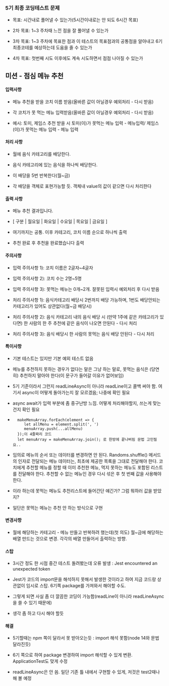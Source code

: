 ### 5기 최종 코딩테스트 문제

- 목표: 시간내로 풀어낼 수 있는가(5시간이내로는 안 되도 6시간 목표)

- 2차 목표: 1~3 주차때 느낀 점을 잘 풀어낼 수 있는가

- 3차 목표: 1~3 주차에 목표한 점과 이 테스트의 목표점과의 공통점을 알아내고 6기 최종코테를 예상하는데 도움을 줄 수 있는가

- 4차 목표: 첫번째 시도 이후에도 계속 시도하면서 점점 나아질 수 있는가

## 미션 - 점심 메뉴 추천

#### 입력사항

- 메뉴 추천을 받을 코치 이름 받음(올바른 값이 아닐경우 예외처리 - 다시 받음)

- 각 코치가 못 먹는 메뉴 입력받음(올바른 값이 아닐경우 예외처리 - 다시 받음)

- 예시: 토미, 제임스 추천 받을 시 토미(이)가 못먹는 메뉴 입력 - 메뉴입력/ 제임스(이)가 못먹는 메뉴 입력 - 메뉴 입력

#### 처리 사항

- 월에 음식 카테고리를 배당한다.

- 음식 카테고리에 있는 음식을 하나씩 배당한다.

- 이 배당을 5번 반복한다(월~금)

- 각 배당을 객체로 표현가능할 듯. 객체내 value의 값이 같으면 다시 처리한다

#### 출력 사항

- 메뉴 추천 결과입니다.
- [ 구분 | 월요일 | 화요일 | 수요일 | 목요일 | 금요일 ]
- 여기까지는 공통. 이후 카테고리, 코치 이름 순으로 하나씩 출력

- 추천 완료 후 추천을 완료했습니다 출력


#### 주의사항

- 입력 주의사항 1): 코치 이름은 2글자~4글자

- 입력 주의사항 2): 코치 수는 2명~5명 

- 입력 주의사항 3): 못먹는 메뉴는 0개~2개. 잘못된 입력시 예외처리 후 다시 받음

- 처리 주의사항 1): 음식카테고리 배당시 2번까지 배당 가능하며, 1번도 배당안되는 카테고리가 있어도 상관없다(월~금 배당시)

- 처리 주의사항 2): 음식 카테고리 내의 음식 배당 시 (만약 1주에 같은 카테고리가 있다면) 한 사람의 한 주 추천에 같은 음식이 나오면 안된다 - 다시 처리

- 처리 주의사항 3): 음식 배당시 한 사람의 못먹는 음식 배당 안된다 - 다시 처리

#### 특이사항

- 기본 테스트는 있지만 기본 예외 테스트 없음

- 메뉴를 추천하지 못하는 경우가 없다는 말은 그냥 하는 말로, 못먹는 음식은 (당연히) 추천하지 말아야 한다(이 문구가 들어갈 이유가 없어보임)

- 5기 기준이라서 그런지 readLineAsync이 아니라 readLine이고 콜백 써야 함. 여기서 async이 어떻게 돌아가는지 잘 모르겠음; 나중에 확인 필요
- async await가 입력 부분에 좀 중구난방 느낌. 어떻게 처리해야할지, 쓰는게 맞는건지 확인 필요

-       makeMenuArray.forEach(element => {
           let allMenu = element.split(', ')
           menuArray.push(...allMenu)
        });이 4줄짜리 코드
        let menuArray = makeMenuArray.join(); 로 한방에 끝나버림 문법 고민필요..


- 임의로 메뉴의 순서 또는 데이터를 변경하면 안 된다.
Randoms.shuffle() 메서드의 인자로 전달되는 메뉴 데이터는, 최초에 제공한 목록을 그대로 전달해야 한다.
코치에게 추천할 메뉴를 정할 때 이미 추천한 메뉴, 먹지 못하는 메뉴도 포함된 리스트를 전달해야 한다.
추천할 수 없는 메뉴인 경우 다시 섞은 후 첫 번째 값을 사용해야 한다.

- 이라 하는데 못먹는 메뉴도 추천리스트에 들어간단 얘긴가? 그럼 뭐하러 값을 받았지?

- 일단은 못먹는 메뉴는 추천 안 하는 방식으로 구현

#### 변경사항

- 월에 해당하는 카테고리 - 메뉴 만들고 반복하려 했는데(첫 의도) 월~금에 해당하는 배열 만드는 것으로 변경. 각각의 배열 만들어서 출력하는 방향.


#### 스탑

- 3시간 정도 한 시점 중간 테스트 돌려봤는데 오류 발생 : Jest encountered an unexpected token

- Jest가 코드의 import문을 해석하지 못해서 발생한 것이라고 하여 지금 코드랑 상관없이 임시로 스탑. 6기쪽 package를 가져와서 해야할 수도.

- 그렇게 되면 사실 좀 더 깔끔한 코딩이 가능함(readLine이 아니라 readLineAsync을 쓸 수 있기 때문에)

- 생각 좀 하고 다시 해야 할듯

#### 해결

- 5기할때는 npm 쪽이 달라서 못 받아오는듯 : import 해석 못함(node 14와 문법 달라진듯)

- 6기 쪽으로 하여 package 변경하여 import 해석할 수 있게 변환. ApplicationTest도 맞게 수정

- readLineAsync은 안 씀. 일단 기존 틀 내에서 구현할 수 있게, 저것은 test2때나 해 볼 예정